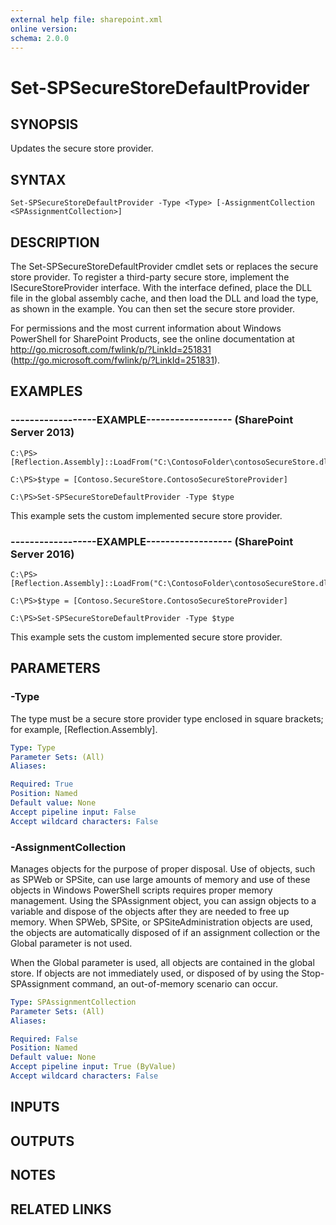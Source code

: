 ```yaml
---
external help file: sharepoint.xml
online version: 
schema: 2.0.0
---
```


# Set-SPSecureStoreDefaultProvider

## SYNOPSIS
Updates the secure store provider.

## SYNTAX

```
Set-SPSecureStoreDefaultProvider -Type <Type> [-AssignmentCollection <SPAssignmentCollection>]
```

## DESCRIPTION
The Set-SPSecureStoreDefaultProvider cmdlet sets or replaces the secure store provider.
To register a third-party secure store, implement the ISecureStoreProvider interface.
With the interface defined, place the DLL file in the global assembly cache, and then load the DLL and load the type, as shown in the example.
You can then set the secure store provider.

For permissions and the most current information about Windows PowerShell for SharePoint Products, see the online documentation at http://go.microsoft.com/fwlink/p/?LinkId=251831 (http://go.microsoft.com/fwlink/p/?LinkId=251831).

## EXAMPLES

### ------------------EXAMPLE------------------ (SharePoint Server 2013)
```
C:\PS>[Reflection.Assembly]::LoadFrom("C:\ContosoFolder\contosoSecureStore.dll")

C:\PS>$type = [Contoso.SecureStore.ContosoSecureStoreProvider]

C:\PS>Set-SPSecureStoreDefaultProvider -Type $type
```

This example sets the custom implemented secure store provider.

### ------------------EXAMPLE------------------ (SharePoint Server 2016)
```
C:\PS>[Reflection.Assembly]::LoadFrom("C:\ContosoFolder\contosoSecureStore.dll")

C:\PS>$type = [Contoso.SecureStore.ContosoSecureStoreProvider]

C:\PS>Set-SPSecureStoreDefaultProvider -Type $type
```

This example sets the custom implemented secure store provider.

## PARAMETERS

### -Type
The type must be a secure store provider type enclosed in square brackets; for example, \[Reflection.Assembly\].

```yaml
Type: Type
Parameter Sets: (All)
Aliases: 

Required: True
Position: Named
Default value: None
Accept pipeline input: False
Accept wildcard characters: False
```

### -AssignmentCollection
Manages objects for the purpose of proper disposal.
Use of objects, such as SPWeb or SPSite, can use large amounts of memory and use of these objects in Windows PowerShell scripts requires proper memory management.
Using the SPAssignment object, you can assign objects to a variable and dispose of the objects after they are needed to free up memory.
When SPWeb, SPSite, or SPSiteAdministration objects are used, the objects are automatically disposed of if an assignment collection or the Global parameter is not used.

When the Global parameter is used, all objects are contained in the global store.
If objects are not immediately used, or disposed of by using the Stop-SPAssignment command, an out-of-memory scenario can occur.

```yaml
Type: SPAssignmentCollection
Parameter Sets: (All)
Aliases: 

Required: False
Position: Named
Default value: None
Accept pipeline input: True (ByValue)
Accept wildcard characters: False
```

## INPUTS

## OUTPUTS

## NOTES

## RELATED LINKS

